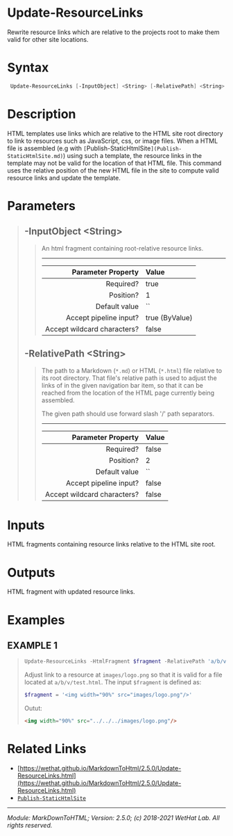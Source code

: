 ﻿# Update-ResourceLinks

Rewrite resource links which are relative to the projects root to make them
valid for other site locations.

# Syntax
```PowerShell
 Update-ResourceLinks [-InputObject] <String> [-RelativePath] <String>  [<CommonParameters>] 
```


# Description


HTML templates use links which are relative to the HTML site root directory
to link to resources such as JavaScript, css, or image files. When a HTML
file is assembled (e.g with `[`Publish-StaticHtmlSite`](Publish-StaticHtmlSite.md)`) using such a template,
the resource links in the template may not be valid for the location of that
HTML file. This command uses the relative position of the new HTML file in the
site to compute valid resource links and update the template.





# Parameters

<blockquote>



## -InputObject \<String\>

<blockquote>

An html fragment containing root-relative resource links.

---

Parameter Property         | Value
--------------------------:|:----------
Required?                  | true
Position?                  | 1
Default value              | ``
Accept pipeline input?     | true (ByValue)
Accept wildcard characters?| false

</blockquote>
 

## -RelativePath \<String\>

<blockquote>

The path to a Markdown (`*.md`) or HTML (`*.html`) file relative to its root
directory. That file's relative path
is used to adjust the links of in the given navigation bar item,
so that it can be reached from the location of the HTML page currently being
assembled.

The given path should use forward slash '/' path separators.

---

Parameter Property         | Value
--------------------------:|:----------
Required?                  | false
Position?                  | 2
Default value              | ``
Accept pipeline input?     | false
Accept wildcard characters?| false

</blockquote>


</blockquote>


# Inputs
HTML fragments containing resource links relative to the HTML site root.


# Outputs
HTML fragment with updated resource links.

# Examples


## EXAMPLE 1

> ~~~ PowerShell
> Update-ResourceLinks -HtmlFragment $fragment -RelativePath 'a/b/v/test.html'
> ~~~
>
> 
> Adjust link to a resource at `images/logo.png` so that it is valid for a
> file located at `a/b/v/test.html`. The input `$fragment` is defined as:
> 
> ~~~ PowerShell
> $fragment = '<img width="90%" src="images/logo.png"/>'
> ~~~
> 
> Outut:
> 
> ~~~ html
> <img width="90%" src="../../../images/logo.png"/>
> ~~~
> 
> 
> 
> 
> 
> 
> 
> 
> 
> 
> 
> 


# Related Links

* [https://wethat.github.io/MarkdownToHtml/2.5.0/Update-ResourceLinks.html](https://wethat.github.io/MarkdownToHtml/2.5.0/Update-ResourceLinks.html) 
* [`Publish-StaticHtmlSite`](Publish-StaticHtmlSite.md)

---

<cite>Module: MarkDownToHTML; Version: 2.5.0; (c) 2018-2021 WetHat Lab. All rights reserved.</cite>
